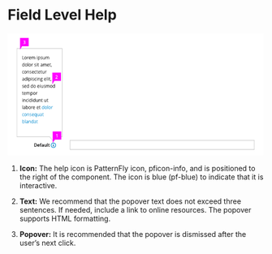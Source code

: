 # Field Level Help

![Field level help with expanded text](img/field-level-help-callout.png)

1. **Icon:** The help icon is PatternFly icon, pficon-info, and is positioned to the right of the component. The icon is blue (pf-blue) to indicate that it is interactive.

1. **Text:** We recommend that the popover text does not exceed three sentences. If needed, include a link to online resources. The popover supports HTML formatting.

1. **Popover:** It is recommended that the popover is dismissed after the user’s next click.
